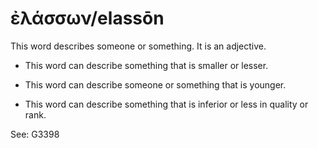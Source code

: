 # ἐλάσσων/elassōn 
This word describes someone or something. It is an adjective.

* This word can describe something that is smaller or lesser. 

* This word can describe someone or something that is younger.

* This word can describe something that is inferior or less in quality or rank.

See: G3398
